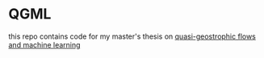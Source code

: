 # QGML

this repo contains code for my master's thesis on [quasi-geostrophic flows and machine learning](https://www.proquest.com/openview/06e0bba6a3e7b203301b48b85468ba0a/1?pq-origsite=gscholar&cbl=18750&diss=y)